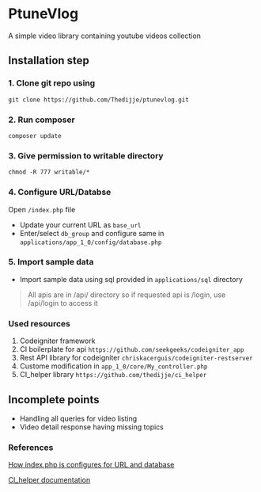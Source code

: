 # PtuneVlog

A simple video library containing youtube videos collection

## Installation step

### 1. Clone git repo using

```
git clone https://github.com/Thedijje/ptunevlog.git
```

### 2. Run composer

```
composer update
```

### 3. Give permission to writable directory

```
chmod -R 777 writable/*
```

### 4. Configure URL/Databse

Open `/index.php` file

* Update your current URL as `base_url`
* Enter/select `db_group` and configure same in `applications/app_1_0/config/database.php`

### 5. Import sample data
* Import sample data using sql provided in `applications/sql` directory


> All apis are in /api/ directory so if requested api is /login, use /api/login to access it

### Used resources
1. Codeigniter framework
2. CI boilerplate for api `https://github.com/seekgeeks/codeigniter_app` 
3. Rest API library for codeigniter `chriskacerguis/codeigniter-restserver`
4. Custome modification in `app_1_0/core/My_controller.php`
5. CI_helper library `https://github.com/thedijje/ci_helper`



## Incomplete points
* Handling all queries for video listing
* Video detail response having missing topics


### References
[How index.php is configures for URL and database](https://medium.com/@thedijje/use-codeigniter-to-manage-multiple-app-and-environment-21f6c26d2fdf)

[CI_helper documentation](https://github.com/Thedijje/CI_helper/blob/master/README.md)
